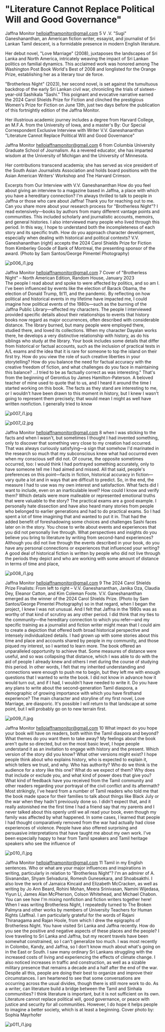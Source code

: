 # "Literature Cannot Replace Political Will and Good Governance"

Jaffna Monitor
hellojaffnamonitor@gmail.com
5
V
.V. "Sugi" Ganeshananthan, an American 
fiction writer, essayist, and journalist 
of Sri Lankan Tamil descent, is a formidable 
presence in modern English literature. 
 
Her debut novel, "Love Marriage" (2008), 
juxtaposes the landscapes of Sri Lanka and 
North America, intricately weaving the impact 
of Sri Lankan politics on familial dynamics. 
This acclaimed work was honored among 
The Washington Post Book World's Best of 
2008 and longlisted for the Orange Prize, 
establishing her as a literary tour de force. 
 
"Brotherless Night" (2023), her second novel, 
is set against the tumultuous backdrop of the 
early Sri Lankan civil war, chronicling the 
trials of sixteen-year-old Sashikala "Sashi." 
This poignant and evocative narrative earned 
the 2024 Carol Shields Prize for Fiction and 
clinched the prestigious Women's Prize for 
Fiction on June 13th, just two days before the 
publication of this fortnightly edition of the 
Jaffna Monitor. 
 
Her illustrious academic journey includes 
a degree from Harvard College, an M.F.A. 
from the University of Iowa, and a master's 
By: 
Our Special Correspondent
Exclusive Interview with 
Writer V.V. Ganeshananthan
"Literature Cannot 
Replace Political 
Will and Good 
Governance"

Jaffna Monitor
hellojaffnamonitor@gmail.com
6
from Columbia University Graduate School 
of Journalism. As a revered educator, she 
has imparted wisdom at the University of 
Michigan and the University of Minnesota. 
 
Her contributions transcend academia; she 
has served as vice president of the South 
Asian Journalists Association and holds board 
positions with the Asian American Writers' 
Workshop and The Harvard Crimson. 
 
Excerpts from Our Interview with V.V. 
Ganeshananthan
How do you feel about giving an 
interview to a magazine based in 
Jaffna, a place with which you have a 
hereditary connection?
I'm always thrilled to talk to people in Jaffna 
or those who care about Jaffna! Thank you for 
reaching out to me.
Can you share more about your 
research process for "Brotherless 
Night"? 
I read extensively—books by authors 
from many different vantage points and 
communities. This included scholarly and 
journalistic accounts, memoirs, and general 
histories. I also interviewed many people who 
lived through this period. In this way, I hope 
to understand both the incompleteness of each 
story and its specific truth.
How do you approach character 
development, especially when dealing 
with historical and political contexts?
V.V. Ganeshananthan (right) accepts the 2024 Carol Shields Prize for Fiction from Kimberley Goode of Bank of Montreal, the 
presenting sponsor of the award. (Photo by Sam Santos/George Pimentel Photography)

![p006_i1.jpg](images_out/005_literature_cannot_replace_political_will_and_good_/p006_i1.jpg)

Jaffna Monitor
hellojaffnamonitor@gmail.com
7
Cover of "Brotherless Night" – North American Edition, Random House, 
January 2023  
The people I read about and spoke 
to were affected by politics, and 
so am I. I've been influenced by 
events like the election of Barack 
Obama, the election of Donald 
Trump, 9/11, and the pandemic. 
By reflecting on how political and 
historical events in my lifetime 
have impacted me, I could 
imagine how political events of the 
1980s—such as the burning of the 
Jaffna Public Library—affected my 
characters.
The people I interviewed 
provided specific details about 
their relationships to events that 
history books now regard as major 
occurrences, often described with 
considerable distance. The library 
burned, but many people were 
employed there, studied there, and 
loved its collections. When my 
character Dayalan works there, 
he develops a very distinctive 
relationship with history, as do his 
siblings who study at the library.
Your book includes some 
details that differ from 
historical or factual 
accounts, such as the 
inclusion of practical tests 
in A/L exams and the idea 
that it is rare for someone to 
top the island on their first 
try. How do you view the role 
of such creative liberties 
in your storytelling? How 
do you balance the need 
for factual accuracy with the creative freedom 
of fiction, and what challenges do you face in 
maintaining this balance?
...I tried to be as factually correct as was interesting." 
That's from the beginning of Gerontius by James 
Hamilton-Paterson. A beloved teacher of mine used 
to quote that to us, and I heard it around the time I 
started working on this book. The facts as they stand 
are interesting to me, or I wouldn't have been drawn 
to this moment in history, but I knew I wasn't going to 
represent them precisely; that would mean I might as 
well have written nonfiction. I generally tried to know

![p007_i1.jpg](images_out/005_literature_cannot_replace_political_will_and_good_/p007_i1.jpg)

![p007_i2.jpg](images_out/005_literature_cannot_replace_political_will_and_good_/p007_i2.jpg)

Jaffna Monitor
hellojaffnamonitor@gmail.com
8
when I was sticking to the facts and when I 
wasn't, but sometimes I thought I had invented 
something, only to discover that something 
very close to my creation had occurred. That 
was always curiously satisfying—a sign that 
somehow I'd marinated in the research so 
much that my subconscious knew what had 
occurred even when my conscious self did not. 
Of course, the opposite sometimes occurred, 
too: I would think I had portrayed something 
accurately, only to have someone tell me I had 
aimed and missed.
All that said, people's preferences on this 
point—facts in fiction, historical accuracy 
in fiction—vary quite a lot and in ways that 
are difficult to predict. So, in the end, the 
measure I had to use was my own interest and 
satisfaction. What facts did I want to include, 
even on an inarticulable level? How could I 
know and verify them? Which details were 
more malleable or represented emotional 
truths that were valuable to the story? 
The practical exams are a good example. I 
personally hate dissection and have also heard 
many stories from people who belonged to 
earlier generations and had to do practical 
exams. So I had spent a lot of time imagining 
that and wanted to put it in. That had the 
added benefit of foreshadowing some choices 
and challenges Sashi faces later on in the story.
You chose to write about events and 
experiences that you did not personally 
live through. What perspectives and 
insights do you believe you bring to 
literature by writing from second-hand 
experiences? Although you did not 
live through the events described in 
your book, do you have any personal 
connections or experiences that 
influenced your writing?
A good deal of historical fiction is written by 
people who did not live through the periods 
they depict and who are working with some 
amount of distance in terms of time and place,

![p008_i1.jpg](images_out/005_literature_cannot_replace_political_will_and_good_/p008_i1.jpg)

Jaffna Monitor
hellojaffnamonitor@gmail.com
9
The 2024 Carol Shields Prize Finalists: From left to right – V.V. Ganeshananthan, Janika Oza, Claudia Dey, Eleanor Catton, and 
Kim Coleman Foote. V.V. Ganeshananthan emerged as the winner of the 2024 Carol Shields Prize. (Photo by Sam Santos/George 
Pimentel Photography)
so in that regard, when I began the project, I 
knew I was not unusual. And I felt that Jaffna 
in the 1980s was as worthy of that kind of 
scrutiny as any other period. I did think that 
my ties to the community—the hereditary 
connection to which you refer—and my 
specific training as a journalist and fiction 
writer might mean that I could aim to create 
a depiction that offered both broad historical 
perspective and intensely individualized 
details. I had grown up with some stories 
about this time and place and accounts shared 
by people in my community, and those piqued 
my interest, so I wanted to learn more.
The book offered an unparalleled opportunity 
to achieve that. Some measures of distance 
were useful, and so was collapsing that 
distance, which I was able to do with the aid of 
people I already knew and others I met during 
the course of studying this period. In other 
words, I felt that my inherited understanding 
and connections were enough to push me to 
begin, but they left me with enough questions 
that I wanted to write the book. I did not know 
in advance how it would turn out, and if I had, 
I wouldn't have needed to write it.
Do you have any plans to write about 
the second-generation Tamil diaspora, 
a demographic of growing importance 
with which you have firsthand 
experience? 
The main character and storyline of my 
first novel, Love Marriage, are diasporic. It's 
possible I will return to that landscape at some 
point, but I will probably go on to new terrain 
first.

![p009_i1.jpg](images_out/005_literature_cannot_replace_political_will_and_good_/p009_i1.jpg)

Jaffna Monitor
hellojaffnamonitor@gmail.com
10
What impact do you hope your book 
will have on readers, both within the 
Tamil diaspora and beyond? What 
themes do you want them to take 
away?
My feelings about the book aren't quite so 
directed, but on the most basic level, I hope 
people understand it as an invitation to engage 
with history and the present. Which version of 
the story did you know? What other versions 
might exist? I hope people think about who 
explains history, who is expected to explain 
it, which tellers we trust, and why. Who has 
authority? Who do we think is the audience 
for a story like this one? What do we expect of 
them? Why does that include or exclude you, 
and what kind of power does that give you?
What kind of feedback have you 
received from the Tamil community 
and other readers regarding your 
portrayal of the civil conflict and its 
aftermath?
Most strikingly, I've heard from a number of 
Tamil readers who told me that the book made 
space for their families to talk about things 
like Black July or the war when they hadn't 
previously done so. I didn't expect that, and 
it really astonished me the first time I had a 
friend say that my parents and I never talked 
about this openly until we all read your book, 
even though my family was affected by what 
happened. In some cases, I learned that people 
I had thought comparatively removed from 
the war had actually had close experiences of 
violence.
People have also offered surprising and 
persuasive interpretations that have taught 
me about my own work. I've been especially 
happy to hear from Tamil speakers and Tamil 
heritage speakers who see the influence of

![p010_i1.jpg](images_out/005_literature_cannot_replace_political_will_and_good_/p010_i1.jpg)

Jaffna Monitor
hellojaffnamonitor@gmail.com
11
Tamil in my English sentences.
Who or what are your major 
influences and inspirations in 
writing, particularly in relation 
to "Brotherless Night"?
I'm an admirer of A. Sivanandan, 
Shyam Selvadurai, Romesh 
Gunesekara, and Shoabsakthi. I also 
love the work of Jamaica Kincaid 
and Elizabeth McCracken, as well 
as writing by Jo Ann Beard, Rohini 
Mohan, Meera Srinivasan, Namini 
Wijedasa, Yiyun Li, James Alan 
McPherson, Colson Whitehead, 
and Michael Chabon. You can 
see how I'm mixing nonfiction 
and fiction writers together here! 
When I was writing Brotherless 
Night, I repeatedly turned to The 
Broken Palmyra and other works 
by members of University Teachers 
for Human Rights (Jaffna). I am 
particularly grateful for the words 
of Rajani Thiranagama and Rajan 
Hoole, from which I drew the 
epigraphs of Brotherless Night.
You have visited Sri Lanka and 
Jaffna recently. How do you 
see the positive and negative 
aspects of these places and 
the people?
I love traveling to Sri Lanka and 
Jaffna, but my recent travels have 
been somewhat constrained, so I 
can't generalize too much. I was 
most recently in Colombo, Kandy, 
and Jaffna, so I don't know much 
about what's going on in the East or South. I saw 
many ordinary Sri Lankans struggling with the 
increased costs of living and experiencing the effects of 
climate change. I also noticed increases in traffic and 
construction, as well as a sizable military presence that 
remains a decade and a half after the end of the war. 
Despite all this, people are doing their best to organize 
and improve their circumstances. I am heartened to 
see that some conversations are occurring across the 
usual divides, though there is still more work to do.
As a writer, can literature build a bridge 
between the Tamil and Sinhala communities?
I think literature is important, but it is not sufficient on 
its own. Literature cannot replace political will, good 
governance, or peace with justice and security for all 
communities. However, I do hope it helps people to 
imagine a better society, which is at least a beginning.
Cover photo by: 
Sophia Mayrhofer

![p011_i1.jpg](images_out/005_literature_cannot_replace_political_will_and_good_/p011_i1.jpg)

